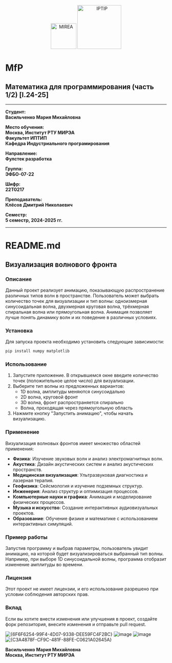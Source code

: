 <p align="center">
  <img src="https://www.mirea.ru/upload/medialibrary/c1a/MIREA_Gerb_Colour.jpg" alt="MIREA" width="80"/>
  <img src="https://www.mirea.ru/upload/medialibrary/26c/FTI_colour.jpg" alt="IPTIP" width="137"/> 
</p>

# MfP
## Математика для программирования (часть 1/2) [I.24-25]
---

**Студент:**  
**Васильченко Мария Михайловна**  

**Место обучения:**  
**Москва, Институт РТУ МИРЭА**  
**Факультет ИПТИП**  
**Кафедра Индустриального програмирования**  

**Направление:**  
**Фулстек разработка**  

**Группа:**  
**ЭФБО-07-22**  

**Шифр:**  
**22Т0217**  

**Преподаватель:**  
**Клёсов Дмитрий Николаевич**  

**Семестр:**  
**5 семестр, 2024-2025 гг.**

---
# README.md

## Визуализация волнового фронта

### Описание

Данный проект реализует анимацию, показывающую распространение различных типов волн в пространстве. Пользователь может выбрать количество точек для визуализации и тип волны: одноизмерная синусоидальная волна, двухмерная круговая волна, трёхмерная спиральная волна или прямоугольная волна. Анимация позволяет лучше понять динамику волн и их поведение в различных условиях.

### Установка

Для запуска проекта необходимо установить следующие зависимости:

```bash
pip install numpy matplotlib
```

### Использование

1. Запустите приложение. В открывшемся окне введите количество точек (положительное целое число) для визуализации.
2. Выберите тип волны из предложенных вариантов:
   - 1D волна, амплитуды меняются синусоидально
   - 2D волна, круговой фронт
   - 3D волна, фронт распространяется спирально
   - Волна, проходящая через прямоугольную область
3. Нажмите кнопку "Запустить анимацию", чтобы начать визуализацию.

### Применение

Визуализация волновых фронтов имеет множество областей применения:

- **Физика**: Изучение звуковых волн и анализ электромагнитных волн.
- **Акустика**: Дизайн акустических систем и анализ акустических пространств.
- **Медицинская визуализация**: Ультразвуковая диагностика и лазерная терапия.
- **Геофизика**: Сейсмология и изучение подземных структур.
- **Инженерия**: Анализ структур и оптимизация процессов.
- **Компьютерные науки и графика**: Анимация и моделирование физических процессов.
- **Музыка и искусство**: Создание интерактивных аудиовизуальных проектов.
- **Образование**: Обучение физике и математике с использованием интерактивных симуляций.

### Пример работы

Запустив программу и выбрав параметры, пользователь увидит анимацию, на которой будет визуализироваться выбранный тип волны. Например, при выборе 1D синусоидальной волны, программа отобразит изменение амплитуды во времени.

### Лицензия

Этот проект не имеет лицензии, и его использование разрешено при условии соблюдения авторских прав.

### Вклад

Если вы хотите внести изменения или улучшения в проект, создайте форк репозитория, внесите изменения и отправьте pull request.

![{6F6F6254-99F4-4D07-9338-DEE59FC4F2BC}](https://github.com/user-attachments/assets/4f7eedd4-6ba5-4012-aaa6-1d135e5db9ba)
![image](https://github.com/user-attachments/assets/e8fdf8fb-f2f7-4973-9460-413ef718bd29)
![image](https://github.com/user-attachments/assets/7d0574f2-b266-4650-8c48-31d7f858424e)
![{C3A4878F-CF9C-481F-88FE-C0621A02645A}](https://github.com/user-attachments/assets/06f8893c-adbd-41d8-a75a-34f1ac5b6fa3)

**Васильченко Мария Михайловна**  
**Москва, Институт РТУ МИРЭА**
